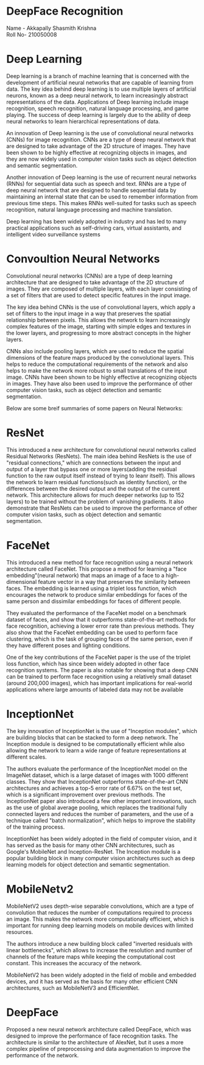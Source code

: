 # DeepFace Recognition
Name - Akkapally Shasmith Krishna <br>
Roll No- 210050008

# Deep Learning
Deep learning is a branch of machine learning that is concerned with the development of artificial neural networks that are capable of learning from data. The key idea behind deep learning is to use multiple layers of artificial neurons, known as a deep neural network, to learn increasingly abstract representations of the data.
Applications of Deep learning include image recognition, speech recognition, natural language processing, and game playing. The success of deep learning is largely due to the ability of deep neural networks to learn hierarchical representations of data.

An innovation of Deep learning is the use of convolutional neural networks (CNNs) for image recognition. CNNs are a type of deep neural network that are designed to take advantage of the 2D structure of images. They have been shown to be highly effective at recognizing objects in images, and they are now widely used in computer vision tasks such as object detection and semantic segmentation.

Another innovation of Deep learning is the use of recurrent neural networks (RNNs) for sequential data such as speech and text. RNNs are a type of deep neural network that are designed to handle sequential data by maintaining an internal state that can be used to remember information from previous time steps. This makes RNNs well-suited for tasks such as speech recognition, natural language processing and machine translation.

Deep learning has been widely adopted in industry and has led to many practical applications such as self-driving cars, virtual assistants, and intelligent video surveillance systems

# Convoultion Neural Networks
Convolutional neural networks (CNNs) are a type of deep learning architecture that are designed to take advantage of the 2D structure of images. They are composed of multiple layers, with each layer consisting of a set of filters that are used to detect specific features in the input image.

The key idea behind CNNs is the use of convolutional layers, which apply a set of filters to the input image in a way that preserves the spatial relationship between pixels. This allows the network to learn increasingly complex features of the image, starting with simple edges and textures in the lower layers, and progressing to more abstract concepts in the higher layers.

CNNs also include pooling layers, which are used to reduce the spatial dimensions of the feature maps produced by the convolutional layers. This helps to reduce the computational requirements of the network and also helps to make the network more robust to small translations of the input image.
CNNs have been shown to be highly effective at recognizing objects in images. They have also been used to improve the performance of other computer vision tasks, such as object detection and semantic segmentation.

Below are some breif summaries of some papers on Neural Networks:

# ResNet
This introduced a new architecture for convolutional neural networks called Residual Networks (ResNets). The main idea behind ResNets is the use of "residual connections," which are connections between the input and output of a layer that bypass one or more layers(adding the residual function to the raw output itself instead of trying to leanr itself). This allows the network to learn residual functions(such as identity function), or the differences between the desired output and the output of the current network. This architecture allows for much deeper networks (up to 152 layers) to be trained without the problem of vanishing gradients.
It also demonstrate that ResNets can be used to improve the performance of other computer vision tasks, such as object detection and semantic segmentation.

# FaceNet
This introduced a new method for face recognition using a neural network architecture called FaceNet. 
This propose a method for learning a "face embedding"(neural network) that maps an image of a face to a high-dimensional feature vector in a way that preserves the similarity between faces. The embedding is learned using a triplet loss function, which encourages the network to produce similar embeddings for faces of the same person and dissimilar embeddings for faces of different people.

They evaluated the performance of the FaceNet model on a benchmark dataset of faces, and show that it outperforms state-of-the-art methods for face recognition, achieving a lower error rate than previous methods. They also show that the FaceNet embedding can be used to perform face clustering, which is the task of grouping faces of the same person, even if they have different poses and lighting conditions.

One of the key contributions of the FaceNet paper is the use of the triplet loss function, which has since been widely adopted in other face recognition systems. The paper is also notable for showing that a deep CNN can be trained to perform face recognition using a relatively small dataset (around 200,000 images), which has important implications for real-world applications where large amounts of labeled data may not be available

# InceptionNet
The key innovation of InceptionNet is the use of "Inception modules", which are building blocks that can be stacked to form a deep network. The Inception module is designed to be computationally efficient while also allowing the network to learn a wide range of feature representations at different scales.

The authors evaluate the performance of the InceptionNet model on the ImageNet dataset, which is a large dataset of images with 1000 different classes. They show that InceptionNet outperforms state-of-the-art CNN architectures and achieves a top-5 error rate of 6.67% on the test set, which is a significant improvement over previous methods.
The InceptionNet paper also introduced a few other important innovations, such as the use of global average pooling, which replaces the traditional fully connected layers and reduces the number of parameters, and the use of a technique called "batch normalization", which helps to improve the stability of the training process.

InceptionNet has been widely adopted in the field of computer vision, and it has served as the basis for many other CNN architectures, such as Google's MobileNet and Inception-ResNet. The Inception module is a popular building block in many computer vision architectures such as deep learning models for object detection and semantic segmentation.

# MobileNetv2
MobileNetV2 uses depth-wise separable convolutions, which are a type of convolution that reduces the number of computations required to process an image. This makes the network more computationally efficient, which is important for running deep learning models on mobile devices with limited resources.

The authors introduce a new building block called "inverted residuals with linear bottlenecks", which allows to increase the resolution and number of channels of the feature maps while keeping the computational cost constant. This increases the accuracy of the network.

MobileNetV2 has been widely adopted in the field of mobile and embedded devices, and it has served as the basis for many other efficient CNN architectures, such as MobileNetV3 and EfficientNet.

# DeepFace
Proposed a new neural network architecture called DeepFace, which was designed to improve the performance of face recognition tasks. The architecture is similar to the architecture of AlexNet, but it uses a more complex pipeline of preprocessing and data augmentation to improve the performance of the network.
